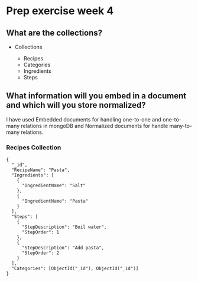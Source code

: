 # Prep exercise week 4

## What are the collections?

* Collections

  * Recipes
  * Categories
  * Ingredients
  * Steps

## What information will you embed in a document and which will you store normalized?

I have used Embedded documents for handling one-to-one and one-to-many relations in mongoDB 
and Normalized documents for handle many-to-many relations.  

### Recipes Collection

```
{
  "_id",
  "RecipeName": "Pasta",
  "Ingredients": [
    {
      "IngredientName": "Salt"
    },
    {
      "IngredientName": "Pasta"
    }
  ],
  "Steps": [
    {
      "StepDescription": "Boil water",
      "StepOrder": 1
    },
    {
      "StepDescription": "Add pasta",
      "StepOrder": 2
    }
  ],
  "Categories": [ObjectId("_id"), ObjectId("_id")]
}

```